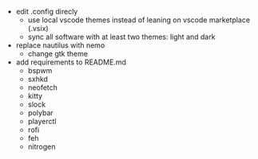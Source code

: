 + edit .config direcly
    + use local vscode themes instead of leaning on vscode marketplace (.vsix)
    + sync all software with at least two themes: light and dark
+ replace nautilus with nemo
    + change gtk theme
+ add requirements to README.md
    + bspwm
    + sxhkd
    + neofetch
    + kitty
    + slock
    + polybar
    + playerctl
    + rofi
    + feh
    + nitrogen
